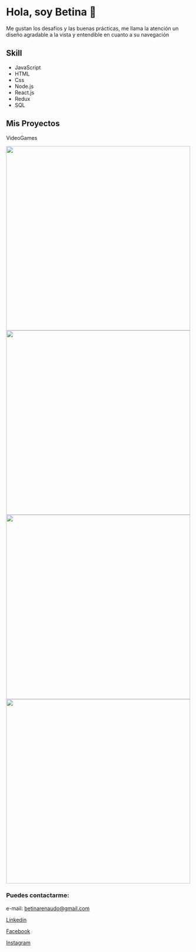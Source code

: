 # Hola, soy Betina 👋

Me gustan los desafíos y las buenas prácticas, me llama la atención un diseño agradable a la vista y entendible en cuanto a su navegación

## Skill
- JavaScript
- HTML
- Css
- Node.js
- React.js
- Redux
- SQL

## Mis Proyectos

VideoGames

[<img src="https://i.imgur.com/P83p2i9.jpg" width="500px"/>](https://i.imgur.com/P83p2i9.jpg)
[<img src="https://i.imgur.com/OzVXUs4.jpg" width="500px"/>](https://i.imgur.com/OzVXUs4.jpg)
[<img src="https://i.imgur.com/M2o7k1w.jpg" width="500px"/>](https://i.imgur.com/M2o7k1w.jpg)
[<img src="https://i.imgur.com/mUVhFiT.jpg" width="500px"/>](https://i.imgur.com/mUVhFiT.jpg)

### Puedes contactarme:

e-mail: betinarenaudo@gmail.com

[Linkedin](https://www.linkedin.com/in/betina-renaudo/)

[Facebook](https://www.facebook.com/betina.renaudo)

[Instagram](https://www.instagram.com/betinarenaudo/)

<!--
**Sagyta/Sagyta** is a ✨ _special_ ✨ repository because its `README.md` (this file) appears on your GitHub profile.

Here are some ideas to get you started:

- 🔭 I’m currently working on ...
- 🌱 I’m currently learning ...
- 👯 I’m looking to collaborate on ...
- 🤔 I’m looking for help with ...
- 💬 Ask me about ...
- 📫 How to reach me: ...
- 😄 Pronouns: ...
- ⚡ Fun fact: ...
-->
